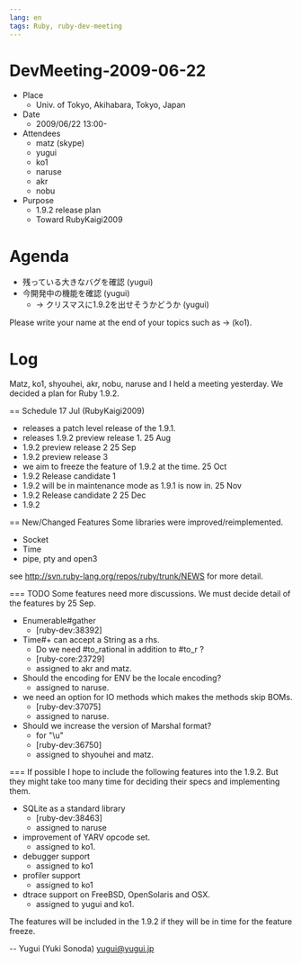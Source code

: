 ```yaml
---
lang: en
tags: Ruby, ruby-dev-meeting
---
```


# DevMeeting-2009-06-22

* Place
  * Univ. of Tokyo, Akihabara, Tokyo, Japan
* Date
  * 2009/06/22 13:00-
* Attendees
  * matz (skype)
  * yugui
  * ko1
  * naruse
  * akr
  * nobu
* Purpose
  * 1.9.2 release plan
  * Toward RubyKaigi2009

# Agenda

* 残っている大きなバグを確認 (yugui)
* 今開発中の機能を確認 (yugui)
  * → クリスマスに1.9.2を出せそうかどうか (yugui)

Please write your name at the end of your topics such as -&gt; (ko1).

# Log

Matz, ko1, shyouhei, akr, nobu, naruse and I held a meeting yesterday.
We decided a plan for Ruby 1.9.2.

== Schedule
17 Jul (RubyKaigi2009)
  * releases a patch level release of the 1.9.1.
  * releases 1.9.2 preview release 1.
25 Aug
  * 1.9.2 preview release 2
25 Sep
  * 1.9.2 preview release 3
  * we aim to freeze the feature of 1.9.2 at the time.
25 Oct
  * 1.9.2 Release candidate 1
  * 1.9.2 will be in maintenance mode as 1.9.1 is now in.
25 Nov
  * 1.9.2 Release candidate 2
25 Dec
  * 1.9.2

== New/Changed Features
Some libraries were improved/reimplemented.
* Socket
* Time
* pipe, pty and open3

see http://svn.ruby-lang.org/repos/ruby/trunk/NEWS for more detail.

=== TODO
Some features need more discussions. We must decide detail of the
features by 25 Sep.
* Enumerable#gather
  * [ruby-dev:38392]
* Time#+ can accept a String as a rhs.
  * Do we need #to_rational in addition to #to_r ?
  * [ruby-core:23729]
  * assigned to akr and matz.
* Should the encoding for ENV be the locale encoding?
  * assigned to naruse.
* we need an option for IO methods which makes the methods skip BOMs.
  * [ruby-dev:37075]
  * assigned to naruse.
* Should we increase the version of Marshal format?
  * for "\u"
  * [ruby-dev:36750]
  * assigned to shyouhei and matz.

=== If possible
I hope to include the following features into the 1.9.2. But they might
take too many time for deciding their specs and implementing them.
* SQLite as a standard library
  * [ruby-dev:38463]
  * assigned to naruse
* improvement of YARV opcode set.
  * assigned to ko1.
* debugger support
  * assigned to ko1
* profiler support
  * assigned to ko1
* dtrace support on FreeBSD, OpenSolaris and OSX.
  * assigned to yugui and ko1.

The features will be included in the 1.9.2 if they will be in time for
the feature freeze.

-- Yugui (Yuki Sonoda)  <yugui@yugui.jp>
